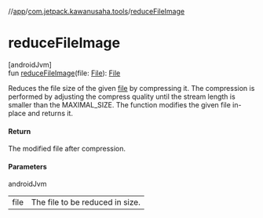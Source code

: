 //[app](../../index.md)/[com.jetpack.kawanusaha.tools](index.md)/[reduceFileImage](reduce-file-image.md)

# reduceFileImage

[androidJvm]\
fun [reduceFileImage](reduce-file-image.md)(file: [File](https://developer.android.com/reference/kotlin/java/io/File.html)): [File](https://developer.android.com/reference/kotlin/java/io/File.html)

Reduces the file size of the given [file](reduce-file-image.md) by compressing it. The compression is performed by adjusting the compress quality until the stream length is smaller than the MAXIMAL_SIZE. The function modifies the given file in-place and returns it.

#### Return

The modified file after compression.

#### Parameters

androidJvm

| | |
|---|---|
| file | The file to be reduced in size. |
